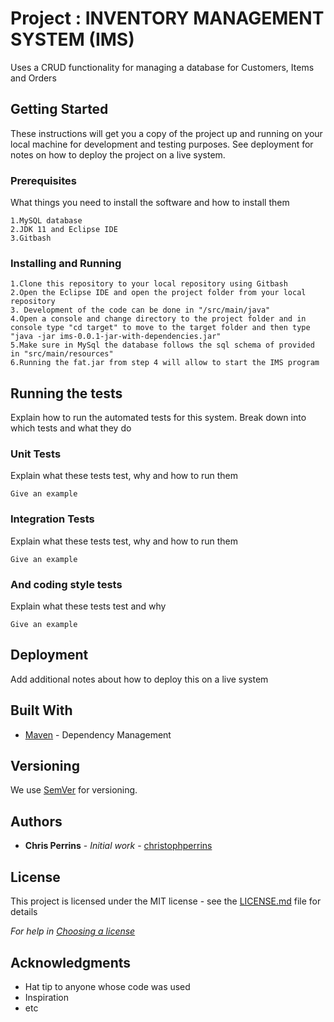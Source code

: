 
# Project : INVENTORY MANAGEMENT SYSTEM (IMS)

Uses a CRUD functionality for managing a database for Customers, Items and Orders

## Getting Started

These instructions will get you a copy of the project up and running on your local machine for development and testing purposes. See deployment for notes on how to deploy the project on a live system.

### Prerequisites

What things you need to install the software and how to install them

```
1.MySQL database 
2.JDK 11 and Eclipse IDE
3.Gitbash
```

### Installing and Running


```
1.Clone this repository to your local repository using Gitbash
2.Open the Eclipse IDE and open the project folder from your local repository
3. Development of the code can be done in "/src/main/java"
4.Open a console and change directory to the project folder and in console type "cd target" to move to the target folder and then type "java -jar ims-0.0.1-jar-with-dependencies.jar"
5.Make sure in MySql the database follows the sql schema of provided in "src/main/resources"
6.Running the fat.jar from step 4 will allow to start the IMS program
```
## Running the tests

Explain how to run the automated tests for this system. Break down into which tests and what they do

### Unit Tests 

Explain what these tests test, why and how to run them

```
Give an example
```

### Integration Tests 
Explain what these tests test, why and how to run them

```
Give an example
```

### And coding style tests

Explain what these tests test and why

```
Give an example
```

## Deployment

Add additional notes about how to deploy this on a live system

## Built With

* [Maven](https://maven.apache.org/) - Dependency Management

## Versioning

We use [SemVer](http://semver.org/) for versioning.

## Authors

* **Chris Perrins** - *Initial work* - [christophperrins](https://github.com/christophperrins)

## License

This project is licensed under the MIT license - see the [LICENSE.md](LICENSE.md) file for details 

*For help in [Choosing a license](https://choosealicense.com/)*

## Acknowledgments

* Hat tip to anyone whose code was used
* Inspiration
* etc
